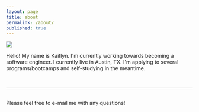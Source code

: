```yaml
---
layout: page
title: about
permalink: /about/
published: true
---
```


<img class="col one right" src="/img/prof_pic.jpg">

<br/>

Hello! My name is Kaitlyn. I'm currently working towards becoming a software engineer. I currently live in Austin, TX. I'm applying to several programs/bootcamps and self-studying in the meantime. 


<br/>
<hr/>
<br/>
<span class="contacticon center">
	<a href="mailto:kaitlynschorr@gmail.com"><i class="fa fa-envelope-square"></i></a>
	<a href="https://github.com/kait-schorr" target="_blank"><i class="fa fa-github-square"></i></a>
	<a href="www.linkedin.com/in/kaitlynschorr" target="_blank"><i class="fa fa-linkedin-square"></i></a>
</span>

<div class="col three caption">
	Please feel free to e-mail me with any questions!
</div>
